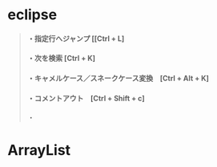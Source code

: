 # eclipse

> #### ・指定行へジャンプ [[Ctrl + L]  
> #### ・次を検索         [Ctrl + K]  
> #### ・キャメルケース／スネークケース変換　[Ctrl + Alt + K]  
> #### ・コメントアウト　[Ctrl + Shift + c]  
> ・

# ArrayList
